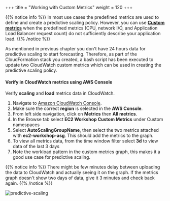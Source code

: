 +++
title = "Working with Custom Metrics"
weight = 120
+++

{{% notice info %}}
In most use cases the predefined metrics are used to define and create a predictive scaling policy. However, you can use [**Custom metrics**](https://docs.aws.amazon.com/AmazonCloudWatch/latest/monitoring/publishingMetrics.html) when the predefined metrics (CPU, network I/O, and Application Load Balancer request count) do not sufficiently describe your application load.
{{% /notice %}}

As mentioned in previous chapter you don't have 24 hours data for predictive scaling to start forecasting. Therefore, as part of the CloudFormation stack you created, a bash script has been executed to update two CloudWatch custom metrics which can be used in creating the predictive scaling policy.

#### Verify in CloudWatch metrics using AWS Console

Verify **scaling** and **load** metrics data in CloudWatch.

1. Navigate to [Amazon CloudWatch Console](https://console.aws.amazon.com/cloudwatch).
2. Make sure the correct **region** is selected in the **AWS Console**.
3. From left side navigation, click on **Metrics** then **All metrics**.
4. In the Browse tab select **EC2 Workshop Custom Metrics** under Custom namespaces
5. Select **AutoScalingGroupName**, then select the two metrics attached with **ec2-workshop-asg**. This should add the metrics to the graph.
6. To view all metrics data, from the time window filter select **3d** to view data of the last 3 days
7. Note the workload pattern in the custom metrics graph, this makes it a good use case for predictive scaling.

{{% notice info %}}
There might be few minutes delay between uploading the data to CloudWatch and actually seeing it on the graph. If the metrics graph doesn't show two days of data, give it 3 minutes and check back again.
{{% /notice %}}

![predictive-scaling](/images/efficient-and-resilient-ec2-auto-scaling/cloudwatch-custom-metrics-graph.png)
